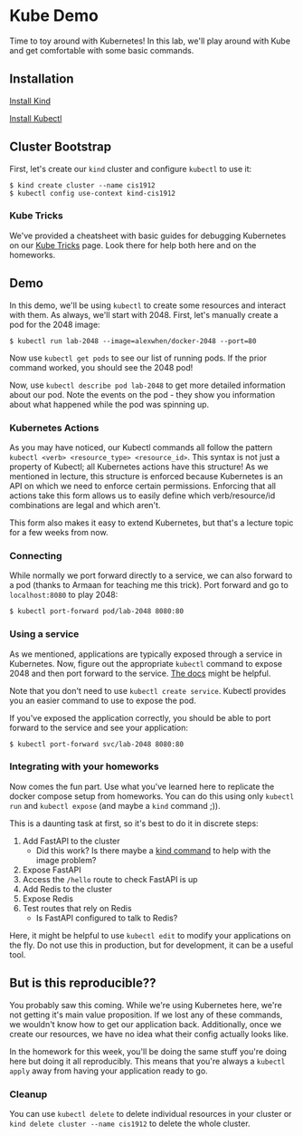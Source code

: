 # Kube Demo

Time to toy around with Kubernetes! In this lab, we'll play around with Kube and get comfortable with some basic commands.

## Installation

[Install Kind](https://kind.sigs.k8s.io/docs/user/quick-start/#installation)

[Install Kubectl](https://kubernetes.io/docs/tasks/tools/)

## Cluster Bootstrap

First, let's create our `kind` cluster and configure `kubectl` to use it:

```
$ kind create cluster --name cis1912
$ kubectl config use-context kind-cis1912
```

### Kube Tricks

We've provided a cheatsheet with basic guides for debugging Kubernetes on our [Kube Tricks](https://cis1912.org/resources/kube_tricks/) page. Look there for help both here and on the homeworks.

## Demo

In this demo, we'll be using `kubectl` to create some resources and interact with them. As always, we'll start with 2048. First, let's manually create a pod for the 2048 image:

```
$ kubectl run lab-2048 --image=alexwhen/docker-2048 --port=80
```

Now use `kubectl get pods` to see our list of running pods. If the prior command worked, you should see the 2048 pod!

Now, use `kubectl describe pod lab-2048` to get more detailed information about our pod. Note the events on the pod - they show you information about what happened while the pod was spinning up.

### Kubernetes Actions

As you may have noticed, our Kubectl commands all follow the pattern `kubectl <verb> <resource_type> <resource_id>`. This syntax is not just a property of Kubectl; all Kubernetes actions have this structure! As we mentioned in lecture, this structure is enforced because Kubernetes is an API on which we need to enforce certain permissions. Enforcing that all actions take this form allows us to easily define which verb/resource/id combinations are legal and which aren't.

This form also makes it easy to extend Kubernetes, but that's a lecture topic for a few weeks from now.

### Connecting

While normally we port forward directly to a service, we can also forward to a pod (thanks to Armaan for teaching me this trick). Port forward and go to `localhost:8080` to play 2048:

```
$ kubectl port-forward pod/lab-2048 8080:80
```

### Using a service

As we mentioned, applications are typically exposed through a service in Kubernetes. Now, figure out the appropriate `kubectl` command to expose 2048 and then port forward to the service. [The docs](https://kubernetes.io/docs/reference/generated/kubectl/kubectl-commands) might be helpful.

Note that you don't need to use `kubectl create service`. Kubectl provides you an easier command to use to expose the pod.

If you've exposed the application correctly, you should be able to port forward to the service and see your application:

```
$ kubectl port-forward svc/lab-2048 8080:80
```

### Integrating with your homeworks

Now comes the fun part. Use what you've learned here to replicate the docker compose setup from homeworks. You can do this using only `kubectl run` and `kubectl expose` (and maybe a `kind` command ;)).

This is a daunting task at first, so it's best to do it in discrete steps:

1. Add FastAPI to the cluster
    - Did this work? Is there maybe a [kind command](https://kind.sigs.k8s.io/docs/user/quick-start/) to help with the image problem?
2. Expose FastAPI
3. Access the `/hello` route to check FastAPI is up
4. Add Redis to the cluster
5. Expose Redis
6. Test routes that rely on Redis
    - Is FastAPI configured to talk to Redis?

Here, it might be helpful to use `kubectl edit` to modify your applications on the fly. Do not use this in production, but for development, it can be a useful tool.

## But is this reproducible??

You probably saw this coming. While we're using Kubernetes here, we're not getting it's main value proposition. If we lost any of these commands, we wouldn't know how to get our application back. Additionally, once we create our resources, we have no idea what their config actually looks like.

In the homework for this week, you'll be doing the same stuff you're doing here but doing it all reproducibly. This means that you're always a `kubectl apply` away from having your application ready to go.

### Cleanup

You can use `kubectl delete` to delete individual resources in your cluster or `kind delete cluster --name cis1912` to delete the whole cluster.
